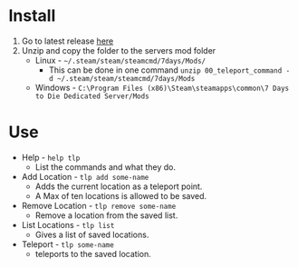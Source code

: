 # Install
1. Go to latest release [here](https://github.com/Edgell-Development/7d2d-teleport/releases/tag/v0.2.0.1)
2. Unzip and copy the folder to the servers mod folder
   * Linux - ```~/.steam/steam/steamcmd/7days/Mods/```
     * This can be done in one command ```unzip 00_teleport_command -d ~/.steam/steam/steamcmd/7days/Mods```
   * Windows - ```C:\Program Files (x86)\Steam\steamapps\common\7 Days to Die Dedicated Server/Mods```

# Use
* Help - ```help tlp```
  * List the commands and what they do.
* Add Location - ```tlp add some-name```
  * Adds the current location as a teleport point.
  * A Max of ten locations is allowed to be saved.
* Remove Location - ```tlp remove some-name```
  * Remove a location from the saved list.
* List Locations - ```tlp list```
  * Gives a list of saved locations.
* Teleport - ```tlp some-name```
  * teleports to the saved location.